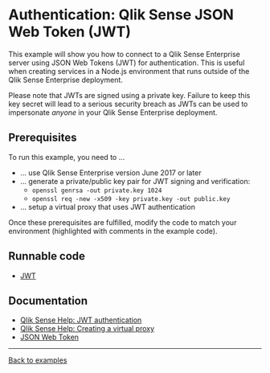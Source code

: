 # Authentication: Qlik Sense JSON Web Token (JWT)

This example will show you how to connect to a Qlik Sense Enterprise server using
JSON Web Tokens (JWT) for authentication. This is useful when creating services
in a Node.js environment that runs outside of the Qlik Sense Enterprise deployment.

Please note that JWTs are signed using a private key. Failure to keep this key secret
will lead to a serious security breach as JWTs can be used to impersonate _anyone_ in
your Qlik Sense Enterprise deployment.

## Prerequisites

To run this example, you need to …

* … use Qlik Sense Enterprise version June 2017 or later
* … generate a private/public key pair for JWT signing and verification:
  * `openssl genrsa -out private.key 1024`
  * `openssl req -new -x509 -key private.key -out public.key`
* … setup a virtual proxy that uses JWT authentication

Once these prerequisites are fulfilled, modify the code to match your environment
(highlighted with comments in the example code).

## Runnable code

* [JWT](./jwt.js)

## Documentation

* [Qlik Sense Help: JWT authentication](http://help.qlik.com/en-US/sense/June2017/Subsystems/ManagementConsole/Content/JWT-authentication.htm)
* [Qlik Sense Help: Creating a virtual proxy](http://help.qlik.com/en-US/sense/June2017/Subsystems/ManagementConsole/Content/create-virtual-proxy.htm)
* [JSON Web Token](https://jwt.io/)

---

[Back to examples](/examples/README.md#runnable-examples)

